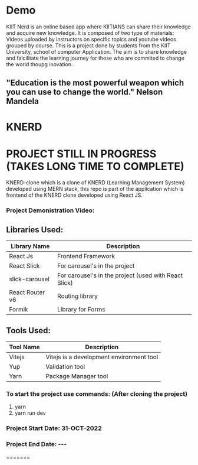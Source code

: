 # Demo

KIIT Nerd is an online based app where KIITIANS can share their knowledge and acquire new knowledge. It is composed of two type of materials: Videos uploaded by instructors on specific topics and youtube videos grouped by course. This is a project done by students from the KIIT University, school of computer Application. The aim is to share knowledge and falcilitate the learning journey for those who are commited to change the world thoupg inovation.

## "Education is the most powerful weapon which you can use to change the world." Nelson Mandela

# KNERD

# PROJECT STILL IN PROGRESS (TAKES LONG TIME TO COMPLETE)

KNERD-clone which is a clone of KNERD (Learning Management System) developed using MERN stack, this repo is part of the application which is frontend of the KNERD clone developed using React JS.

### Project Demonistration Video:

## Libraries Used:

| Library Name    | Description                                           |
| --------------- | ----------------------------------------------------- |
| React Js        | Frontend Framework                                    |
| React Slick     | For carousel's in the project                         |
| slick-carousel  | For carousel's in the project (used with React Slick) |
| React Router v6 | Routing library                                       |
| Formik          | Library for Forms                                     |

## Tools Used:

| Tool Name | Description                              |
| --------- | ---------------------------------------- |
| Vitejs    | Vitejs is a development environment tool |
| Yup       | Validation tool                          |
| Yarn      | Package Manager tool                     |

### To start the project use commands: (After cloning the project)

1. yarn
2. yarn run dev

### Project Start Date: 31-OCT-2022

### Project End Date: ---
=======
